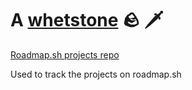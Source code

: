 # A [whetstone](https://en.wikipedia.org/wiki/Sharpening_stone) :rock: :dagger:

[Roadmap.sh projects repo](https://roadmap.sh) 

Used to track the projects on roadmap.sh 

